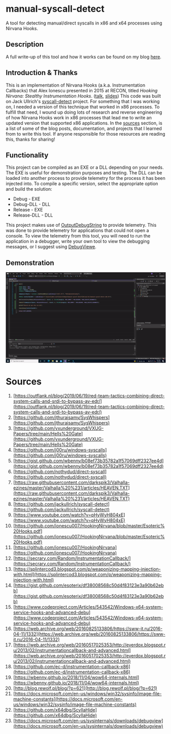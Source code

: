 # manual-syscall-detect
A tool for detecting manual/direct syscalls in x86 and x64 processes using Nirvana Hooks.

## Description
A full write-up of this tool and how it works can be found on my blog [here](https://blog.xenoscr.net/2022/01/17/x86-Nirvana-Hooks.html).

## Introduction & Thanks
This is an implementation of Nirvana Hooks (a.k.a. Instrumentation Callbacks) that Alex Ionescu presented in 2015 at RECON, titled *Hooking Nirvana: Stealthy Instrumentation Hooks*. ([talk](https://www.youtube.com/watch?v=pHyWyH804xE), [slides](https://github.com/ionescu007/HookingNirvana/blob/master/Esoteric%20Hooks.pdf)) This code was built on Jack Ullrich's [syscall-detect](https://github.com/jackullrich/syscall-detect) project. For something that I was working on, I needed a version of this technique that worked in x86 processes. To fulfill that need, I wound up doing lots of research and reverse engineering of how Nirvana Hooks work in x86 processes that lead me to write an updated version that supported x86 applications. In the [sources](#sources) section, is a list of some of the blog posts, documentation, and projects that I learned from to write this tool. If anyone responsible for those resources are reading this, thanks for sharing!

## Functionality
This project can be compiled as an EXE or a DLL depending on your needs. The EXE is useful for demonstration purposes and testing. The DLL can be loaded into another process to provide telemetry for the process it has been injected into. To compile a specific version, select the appropriate option and build the solution:

- Debug - EXE
- Debug-DLL - DLL
- Release - EXE
- Release-DLL - DLL

This project makes use of [OutputDebugString](https://docs.microsoft.com/en-us/windows/win32/api/debugapi/nf-debugapi-outputdebugstringw) to provide telemetry. This was done to provide telemetry for applications that could not open a console. To view the telemetry from this tool, you will need to run the application in a debugger, write your own tool to view the debugging messages, or I suggest using [DebugViewe](https://docs.microsoft.com/en-us/sysinternals/downloads/debugview).

## Demonstration
![video](video/manual-syscall-detect-demo.gif)

# Sources
1. [https://outflank.nl/blog/2019/06/19/red-team-tactics-combining-direct-system-calls-and-srdi-to-bypass-av-edr/](https://outflank.nl/blog/2019/06/19/red-team-tactics-combining-direct-system-calls-and-srdi-to-bypass-av-edr/)
2. [https://github.com/jthuraisamy/SysWhispers](https://github.com/jthuraisamy/SysWhispers)
3. [https://github.com/vxunderground/VXUG-Papers/tree/main/Hells%20Gate](https://github.com/vxunderground/VXUG-Papers/tree/main/Hells%20Gate)
4. [https://github.com/j00ru/windows-syscalls](https://github.com/j00ru/windows-syscalls)
5. [https://gist.github.com/wbenny/b08ef73b35782a1f57069dff2327ee4d](https://gist.github.com/wbenny/b08ef73b35782a1f57069dff2327ee4d)
6. [https://github.com/nothydud/direct-syscall](https://github.com/nothydud/direct-syscall)
7. [https://raw.githubusercontent.com/darkspik3/Valhalla-ezines/master/Valhalla%20%231/articles/HEAVEN.TXT](https://raw.githubusercontent.com/darkspik3/Valhalla-ezines/master/Valhalla%20%231/articles/HEAVEN.TXT)
8. [https://github.com/jackullrich/syscall-detect](https://github.com/jackullrich/syscall-detect)
9. [https://www.youtube.com/watch?v=pHyWyH804xE](https://www.youtube.com/watch?v=pHyWyH804xE)
10. [https://github.com/ionescu007/HookingNirvana/blob/master/Esoteric%20Hooks.pdf](https://github.com/ionescu007/HookingNirvana/blob/master/Esoteric%20Hooks.pdf)
11. [https://github.com/ionescu007/HookingNirvana](https://github.com/ionescu007/HookingNirvana)
12. [https://secrary.com/Random/InstrumentationCallback/](https://secrary.com/Random/InstrumentationCallback/)
13. [https://splintercod3.blogspot.com/p/weaponizing-mapping-injection-with.html](https://splintercod3.blogspot.com/p/weaponizing-mapping-injection-with.html)
14. [https://gist.github.com/esoterix/df38008568c50d4f83123e3a90b62ebb](https://gist.github.com/esoterix/df38008568c50d4f83123e3a90b62ebb)
15. [https://www.codeproject.com/Articles/543542/Windows-x64-system-service-hooks-and-advanced-debu](https://www.codeproject.com/Articles/543542/Windows-x64-system-service-hooks-and-advanced-debu)
16. [https://web.archive.org/web/20160825133806/https://sww-it.ru/2016-04-11/1332](https://web.archive.org/web/20160825133806/https://sww-it.ru/2016-04-11/1332)
17. [https://web.archive.org/web/20160517025353/http://everdox.blogspot.ru/2013/02/instrumentationcallback-and-advanced.html](https://web.archive.org/web/20160517025353/http://everdox.blogspot.ru/2013/02/instrumentationcallback-and-advanced.html)
18. [https://github.com/ec-d/instrumentation-callback-x86](https://github.com/ec-d/instrumentation-callback-x86)
19. [https://wbenny.github.io/2018/11/04/wow64-internals.html](https://wbenny.github.io/2018/11/04/wow64-internals.html)
20. [http://blog.rewolf.pl/blog/?p=621](http://blog.rewolf.pl/blog/?p=621)
21. [https://docs.microsoft.com/en-us/windows/win32/sysinfo/image-file-machine-constants](https://docs.microsoft.com/en-us/windows/win32/sysinfo/image-file-machine-constants)
22. [https://github.com/x64dbg/ScyllaHide](https://github.com/x64dbg/ScyllaHide)
22. [https://docs.microsoft.com/en-us/sysinternals/downloads/debugview](https://docs.microsoft.com/en-us/sysinternals/downloads/debugview)
